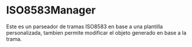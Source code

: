 # ISO8583Manager
Este es un parseador de tramas ISO8583 en base a una plantilla personalizada, tambien permite modificar el objeto generado en base a la trama.
